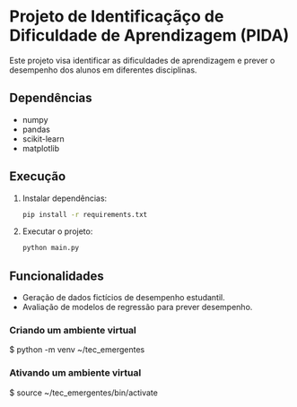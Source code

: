 # Projeto de Identificaçãço de Dificuldade de Aprendizagem (PIDA)
Este projeto visa identificar as dificuldades de aprendizagem e prever o desempenho dos alunos em diferentes disciplinas.

## Dependências

- numpy
- pandas
- scikit-learn
- matplotlib

## Execução

1. Instalar dependências:
    ```bash
    pip install -r requirements.txt
    ```

2. Executar o projeto:
    ```bash
    python main.py
    ```

## Funcionalidades

- Geração de dados fictícios de desempenho estudantil.
- Avaliação de modelos de regressão para prever desempenho.

### Criando um ambiente virtual
$ python -m venv ~/tec_emergentes

### Ativando um ambiente virtual
$ source ~/tec_emergentes/bin/activate
